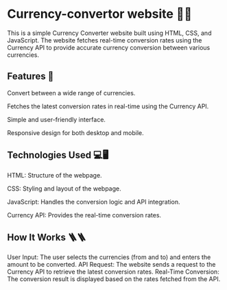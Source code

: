 # Currency-convertor website 💱💲

This is a simple Currency Converter website built using HTML, CSS, and JavaScript. The website fetches real-time conversion rates using the Currency API to provide accurate currency conversion between various currencies.

## Features 📑
Convert between a wide range of currencies.

Fetches the latest conversion rates in real-time using the Currency API.

Simple and user-friendly interface.

Responsive design for both desktop and mobile.

## Technologies Used 💻🖥️
HTML: Structure of the webpage.

CSS: Styling and layout of the webpage.

JavaScript: Handles the conversion logic and API integration.

Currency API: Provides the real-time conversion rates.

## How It Works 🪜🪜
User Input: The user selects the currencies (from and to) and enters the amount to be converted.
API Request: The website sends a request to the Currency API to retrieve the latest conversion rates.
Real-Time Conversion: The conversion result is displayed based on the rates fetched from the API.
